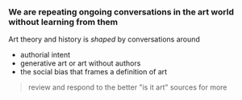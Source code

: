 ---
---

### We are repeating ongoing conversations in the art world without learning from them

Art theory and history is *shaped* by conversations around
* authorial intent
* generative art or art without authors
* the social bias that frames a definition of art

> review and respond to the better "is it art" sources for more